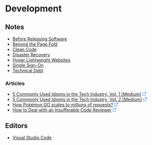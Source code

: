 # Development

## Notes

* [Before Releasing Software](Before-Releasing-Software.md)
* [Beyond the Page Fold](Page-Fold.md)
* [Clean Code](Clean-Code/README.md)
* [Disaster Recovery](Disaster-Recovery.md)
* [Hyper Lightweight Websites](Hyper-Lightweight-Websites.md)
* [Single Sign-On](Single-Sign-On.md)
* [Technical Debt](Technical-Debt.md)

### Articles

* [5 Commonly Used Idioms in the Tech Industry, Vol. 1 [Medium]](https://levelup.gitconnected.com/demystifying-5-commonly-used-idioms-in-the-tech-industry-827e8a6d653a) ![Link](../foreign.png)
* [5 Commonly Used Idioms in the Tech Industry, Vol. 2 [Medium]](https://levelup.gitconnected.com/3-more-commonly-used-idioms-in-the-tech-industry-1dabad291b2a) ![Link](../foreign.png)
* [How Pokémon GO scales to millions of requests?](https://cloud.google.com/blog/topics/developers-practitioners/how-pok%C3%A9mon-go-scales-millions-requests) ![Link](../foreign.png)
* [How to Deal with an Insufferable Code Reviewer](https://daedtech.com/insufferable-code-reviewer/) ![Link](../foreign.png)

## Editors

* [Visual Studio Code](vs-code.md)
